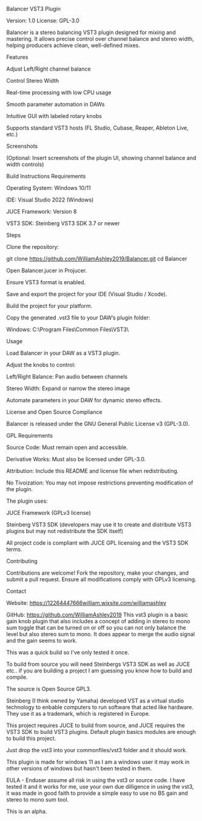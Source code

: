 Balancer VST3 Plugin

Version: 1.0
License: GPL-3.0
 

Balancer is a stereo balancing VST3 plugin designed for mixing and mastering. It allows precise control over channel balance and stereo width, helping producers achieve clean, well-defined mixes.

Features

Adjust Left/Right channel balance

Control Stereo Width

Real-time processing with low CPU usage

Smooth parameter automation in DAWs

Intuitive GUI with labeled rotary knobs

Supports standard VST3 hosts (FL Studio, Cubase, Reaper, Ableton Live, etc.)

Screenshots

(Optional: Insert screenshots of the plugin UI, showing channel balance and width controls)

Build Instructions
Requirements

Operating System: Windows 10/11 

IDE: Visual Studio 2022 (Windows)  

JUCE Framework: Version 8 

VST3 SDK: Steinberg VST3 SDK 3.7 or newer

Steps

Clone the repository:

git clone https://github.com/WilliamAshley2019/Balancer.git
cd Balancer


Open Balancer.jucer in Projucer.

Ensure VST3 format is enabled.

Save and export the project for your IDE (Visual Studio / Xcode).

Build the project for your platform.

Copy the generated .vst3 file to your DAW’s plugin folder:

Windows: C:\Program Files\Common Files\VST3\

 
Usage

Load Balancer in your DAW as a VST3 plugin.

Adjust the knobs to control:

Left/Right Balance: Pan audio between channels

Stereo Width: Expand or narrow the stereo image

Automate parameters in your DAW for dynamic stereo effects.

License and Open Source Compliance

Balancer is released under the GNU General Public License v3 (GPL-3.0).

GPL Requirements

Source Code: Must remain open and accessible.

Derivative Works: Must also be licensed under GPL-3.0.

Attribution: Include this README and license file when redistributing.

No Tivoization: You may not impose restrictions preventing modification of the plugin.

The plugin uses:

JUCE Framework (GPLv3 license)

Steinberg VST3 SDK (developers may use it to create and distribute VST3 plugins but may not redistribute the SDK itself)

All project code is compliant with JUCE GPL licensing and the VST3 SDK terms.

Contributing

Contributions are welcome! Fork the repository, make your changes, and submit a pull request. Ensure all modifications comply with GPLv3 licensing.

Contact

Website: https://12264447666william.wixsite.com/williamashley

GitHub: https://github.com/WilliamAshley2019
This vst3 plugin is a basic gain knob plugin that also includes a concept of adding in stereo to mono sum toggle that can be turned on or off so you can not only balance the level but also stereo sum to mono.
It does appear to merge the audio signal and the gain seems to work. 

This was a quick build so I've only tested it once.

To build from source you will need Steinbergs VST3 SDK as well as JUCE etc.. if you are building a project I am guessing you know how to build and compile. 

The source is Open Source GPL3. 

Steinberg (I think owned by Yamaha) developed VST as a virtual studio technology to enbable computers to run software that acted like hardware. They use it as a trademark, which is registered in Europe. 

This project requires JUCE to build from source, and JUCE requires the VST3 SDK to build VST3 plugins. Default plugin basics modules are enough to build this project.

Just drop the vst3 into your commonfiles/vst3 folder and it should work.

This plugin is made for windows 11 as I am a windows user it may work in other versions of windows but hasn't been tested in them.

EULA - Enduser assume all risk in using the vst3 or source code. I have tested it and it works for me, use your own due dilligence in using the vst3, it was made in good faith to provide a simple easy to use no BS gain and stereo to mono sum tool.

This is an alpha.  
 

